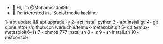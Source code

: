 - 👋 Hi, I’m @Mohammadml96
- 👀 I’m interested in .. Social media hacking 



<!---
Mohammadml96/Mohammadml96 is a ✨ special ✨ repository because its `README.md` (this file) appears on your GitHub profile.
You can click the Preview link to take a look at your changes.
--->
1- apt update && apt upgrade -y
2- apt install python
3 - apt install gti
4- git clone https://github.com/verluchie/termux-metasploit.git
5- cd termux-metasploit
6- ls
7 - chmod 777 install.sh
8 - ls
9 - sh install.sh
10 - msfconsole
